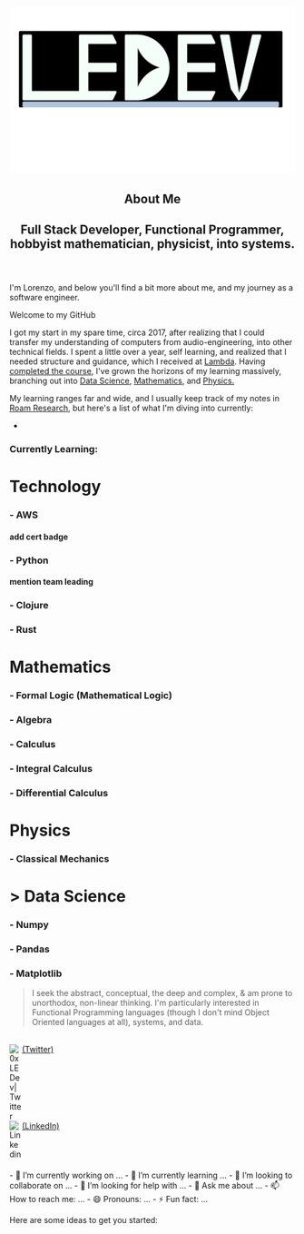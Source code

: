 
<html>
<head>
<link rel="stylesheet" href="https://unpkg.com/tachyons/css/tachyons.min.css">
</head>
<img src="ledevlogo.png"/>
<article class="cf">
  <header class="fn fl-ns w-50-ns pr4-ns">
    <h1 class="f2 lh-title fw9 mb3 mt0 pt3 bt bw2">
      About Me
    </h1>
    <h2 class="f2 mid-gray lh-title">
      Full Stack Developer, Functional Programmer, hobbyist mathematician, physicist, into systems.
    </h2>
  </header>
  <div class="fn fl-ns w-50-ns">
    <p class="f3 lh-copy measure mt0-ns">
      I'm Lorenzo, and below you'll find a bit more about me, and my journey as a software engineer.
    </p>
    <time class="f3 ttu tracked gray">Welcome to my GitHub</time>
    <p class="f4 lh-copy measure">
      I got my start in my spare time, circa 2017, after realizing that I could transfer my understanding of computers from audio-engineering, into other technical fields. I spent a little over a year, self learning, and realized that I needed structure and guidance, which I received at <a href="https://lambdaschool.com/courses/full-stack-web-development">Lambda</a>. Having <a href="https://www.youracclaim.com/badges/179968c7-0dd9-473c-bdbd-34919b83d33b/public_url">completed the course</a>, I've grown the horizons of my learning massively, branching out into <a href="https://lambdaschool.com/courses/data-science">Data Science</a>, <a href="https://www.synthsforcompilers.dev/mathematics/2020/may/math-post-0/">Mathematics</a>, and <a href="https://www.synthsforcompilers.dev/physics/2020/july/hidden-rules-physics/">Physics.</a>
    </p>
    <p class="f3">My learning ranges far and wide, and I usually keep track of my notes in <a href="https://roamresearch.com">Roam Research</a>, but here's a list of what I'm diving into currently:
      <ul>
        <li></li>
      </ul>    
    </p>
  </div>
</article>
</html>

### Currently Learning:
# Technology
### - AWS
  #### add cert badge
### - Python
  #### mention team leading
### - Clojure
### - Rust
# Mathematics
### - Formal Logic (Mathematical Logic)

### - Algebra

### - Calculus 
  ### - Integral Calculus
  ### - Differential Calculus
# Physics
### - Classical Mechanics
### 

# > Data Science 
 ### - Numpy
 ### - Pandas
 ### - Matplotlib


> I seek the abstract, conceptual, the deep and complex, & am prone to unorthodox, non-linear thinking. I'm particularly interested in Functional Programming languages (though I don't mind Object Oriented languages at all), systems, and data.
<br/>
<div style="display:flex;flex-direction:column;padding-bottom:10px;"><a href="https://twitter.com/0xledev">
   (Twitter)<img align="left" alt="0xLEDev| Twitter" width="22px" src="https://cdn.jsdelivr.net/npm/simple-icons@v3/icons/twitter.svg" />
</a>
<a href="https://www.linkedin.com/in/lorev" style="padding-bottom:10px;">
 (LinkedIn) <img align="left" alt="Linkedin" width="22px" src="https://cdn.jsdelivr.net/npm/simple-icons@v3/icons/linkedin.svg" />
</a>

</div>
- 🔭 I’m currently working on ...
- 🌱 I’m currently learning ...
- 👯 I’m looking to collaborate on ...
- 🤔 I’m looking for help with ...
- 💬 Ask me about ...
- 📫 How to reach me: ...
- 😄 Pronouns: ...
- ⚡ Fun fact: ...
<!--
**LorenzoEvans/LorenzoEvans** is a ✨ _special_ ✨ repository because its `README.md` (this file) appears on your GitHub profile.
-->

Here are some ideas to get you started:


